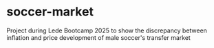 # soccer-market
Project during Lede Bootcamp 2025 to show the discrepancy between inflation and price development of male soccer's transfer market
